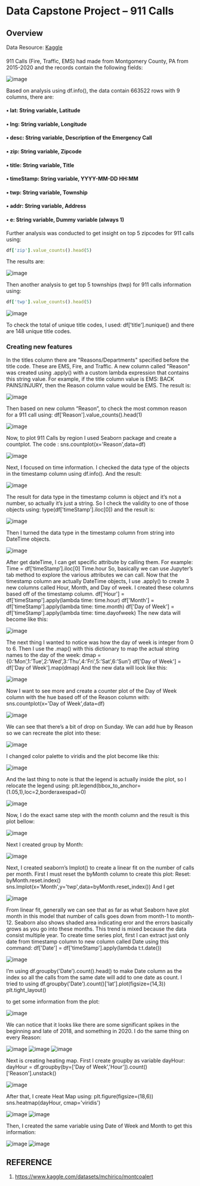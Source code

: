 # Data Capstone Project –  911 Calls

## Overview
Data Resource: [Kaggle](https://www.kaggle.com/datasets/mchirico/montcoalert)
####
911 Calls (Fire, Traffic, EMS) had made from Montgomery County, PA from 2015-2020 and the records contain the following fields:

![image](https://user-images.githubusercontent.com/37673834/168406846-f5f509fe-90d5-4647-961d-abb54241630c.png)

Based on analysis using df.info(), the data contain 663522 rows with 9 columns, there are:
####    • lat: String variable, Latitude
####    • lng: String variable, Longitude
####    •	desc: String variable, Description of the Emergency Call
####    •	zip: String variable, Zipcode
####    •	title: String variable, Title
####    •	timeStamp: String variable, YYYY-MM-DD HH:MM
####    •	twp: String variable, Township
####    •	addr: String variable, Address
####    •	e: String variable, Dummy variable (always 1)

Further analysis was conducted to get insight on top 5 zipcodes for 911 calls using:
```ruby
df['zip'].value_counts().head(5)
```
The results are:

![image](https://user-images.githubusercontent.com/37673834/168406920-41f870cf-c5f2-4704-8081-a01ce132d051.png)

Then another analysis to get top 5 townships (twp) for 911 calls information using:
```ruby 
df['twp'].value_counts().head(5) 
```

![image](https://user-images.githubusercontent.com/37673834/168407074-e3f4dd49-070e-4579-9e64-462b6a6dec77.png)

To check the total of unique title codes, I used:
df['title'].nunique()
and there are 148 unique title codes.

### Creating new features
In the titles column there are "Reasons/Departments" specified before the title code. These are EMS, Fire, and Traffic. A new column called "Reason" was created using .apply() with a custom lambda expression that contains this string value. For example, if the title column value is EMS: BACK PAINS/INJURY, then the Reason column value would be EMS. The result is:

![image](https://user-images.githubusercontent.com/37673834/168407099-4bdb5980-a845-408c-8940-9f147fb225f1.png)

Then based on new column “Reason”, to check the most common reason for a 911 call using:
df['Reason'].value_counts().head(1)

![image](https://user-images.githubusercontent.com/37673834/168407165-1d6c4941-ce36-48c9-b7a6-d778033b0a91.png)

Now, to plot 911 Calls by region I used Seaborn package and create a countplot.
The code : sns.countplot(x='Reason',data=df)

![image](https://user-images.githubusercontent.com/37673834/168407195-a15737d8-8dca-4651-9c73-4744dc80dd08.png)

Next, I focused on time information. I checked the data type of the objects in the timestamp column using df.info(). And the result:

![image](https://user-images.githubusercontent.com/37673834/168407202-fd4b3507-c396-4c2d-adfa-e9ccbbb1c934.png)

The result for data type in the timestamp column is object and it’s not a number, so actually it’s just a string. So I check the validity to one of those objects using:
type(df['timeStamp'].iloc[0]) and the result is:

![image](https://user-images.githubusercontent.com/37673834/168407213-7942b840-aa72-4358-8734-86b61ae923c6.png)

Then I turned the data type in the timestamp column from string into DateTime objects.

![image](https://user-images.githubusercontent.com/37673834/168407224-08b26a3a-7a93-412d-b2b5-f240d74336e2.png)

After get dateTime, I can get specific attribute by calling them. For example:
Time = df[‘timeStamp’].iloc[0]
Time.hour
So, basically we can use Jupyter’s tab method to explore the various attributes we can call. Now that the timestamp column are actually DateTime objects, I use .apply() to create 3 new columns called Hour, Month, and Day of week. I created these columns based off of the timestamp column. 
df['Hour'] = df['timeStamp'].apply(lambda time: time.hour)
df['Month'] = df['timeStamp'].apply(lambda time: time.month)
df['Day of Week'] = df['timeStamp'].apply(lambda time: time.dayofweek)
The new data will become like this:

![image](https://user-images.githubusercontent.com/37673834/168407243-f06236af-1adb-4814-b4d1-b187240ad2c5.png)

The next thing I wanted to notice was how the day of week is integer from 0 to 6. Then I use the .map() with this dictionary to map the actual string names to the day of the week:
dmap = {0:’Mon’,1:’Tue’,2:’Wed’,3:’Thu’,4:’Fri’,5:’Sat’,6:’Sun’}
df['Day of Week'] = df['Day of Week'].map(dmap)
And the new data will look like this:

![image](https://user-images.githubusercontent.com/37673834/168407262-ac7919af-0701-4d2b-91cf-469b2be38660.png)

Now I want to see more and create a counter plot of the Day of Week column with the hue based off of the Reason column with:
sns.countplot(x='Day of Week',data=df)

![image](https://user-images.githubusercontent.com/37673834/168407284-6a284bc5-206a-4388-9201-6462a35a5b2b.png)

We can see that there’s a bit of drop on Sunday. We can add hue by Reason so we can recreate the plot into these:

![image](https://user-images.githubusercontent.com/37673834/168407296-aeec74d1-c1a3-47a2-9023-35e4edf03966.png)

I changed color palette to viridis and the plot become like this:

![image](https://user-images.githubusercontent.com/37673834/168407303-8c54dd15-58e0-4cd8-adff-d3d363e6c07c.png)

And the last thing to note is that the legend is actually inside the plot, so I relocate the legend using:
plt.legend(bbox_to_anchor=(1.05,1),loc=2,borderaxespad=0)

![image](https://user-images.githubusercontent.com/37673834/168407319-8111c525-3e00-49cc-9917-e9d6b77b4aba.png)

Now, I do the exact same step with the month column and the result is this plot bellow:

![image](https://user-images.githubusercontent.com/37673834/168407328-274580ec-a129-4d70-aaa4-77a03a80e530.png)

Next I created group by Month:

![image](https://user-images.githubusercontent.com/37673834/168407336-c6ae8eed-0ef7-4113-afe1-1eda2a570e7b.png)

Next, I created seaborn’s lmplot() to create a linear fit on the number of calls per month. First I must reset the byMonth column to create this plot:
Reset: byMonth.reset.index()
sns.lmplot(x='Month',y='twp',data=byMonth.reset_index())
And I get 

![image](https://user-images.githubusercontent.com/37673834/168407346-bb1bddd5-563f-4461-9075-90e6a2b4bb9a.png)

From linear fit, generally we can see that as far as what Seaborn have plot month in this model that number of calls goes down from month-1 to month-12. Seaborn also shows shaded area indicating eror and the errors basically grows as you go into these months. This trend is mixed because the data consist multiple year.
To create time series plot, first I can extract just only date from timestamp column to new column called Date using this command:
df['Date'] = df['timeStamp'].apply(lambda t:t.date())

![image](https://user-images.githubusercontent.com/37673834/168407352-7660b8f1-cb38-4d1a-be79-79fa6928303e.png)

I’m using df.groupby('Date').count().head() to make Date column as the index so all the calls from the same date will add to one date as count.
I tried to using
df.groupby('Date').count()['lat'].plot(figsize=(14,3))
plt.tight_layout()

to get some information from the plot:

![image](https://user-images.githubusercontent.com/37673834/168407363-35090be0-e0a0-44cd-ab69-d8bbb01cc6ec.png)

We can notice that it looks like there are some significant spikes in the beginning and late of 2018, and something in 2020. I do the same thing on every Reason:

![image](https://user-images.githubusercontent.com/37673834/168407372-14eac975-2726-4802-b409-c3b6980cdee5.png)
![image](https://user-images.githubusercontent.com/37673834/168407378-db217395-c1f9-4c5a-ae40-265e1184f2d2.png)
![image](https://user-images.githubusercontent.com/37673834/168407394-f568654e-91e3-46f8-8e6b-6e61ef404d81.png)

Next is creating heating map. First I create groupby as variable dayHour:
dayHour = df.groupby(by=['Day of Week','Hour']).count()['Reason'].unstack()

![image](https://user-images.githubusercontent.com/37673834/168407422-64f7ca84-ce2e-41b2-936b-b86f4a0d8963.png)

After that, I create Heat Map using:
plt.figure(figsize=(18,6))
sns.heatmap(dayHour, cmap='viridis')

![image](https://user-images.githubusercontent.com/37673834/168407442-684ca01f-e8c4-4628-8932-cc946446fae5.png)
![image](https://user-images.githubusercontent.com/37673834/168407454-464a6a75-199b-4fef-ba2a-70c35851677d.png)

Then, I created the same variable using Date of Week and Month to get this information:

![image](https://user-images.githubusercontent.com/37673834/168407469-d31bd581-ab9c-4fe3-a643-60032295b3b6.png)
![image](https://user-images.githubusercontent.com/37673834/168407479-c9133300-a2fc-4fb1-958d-5d91e632b5e5.png)

## REFERENCE
1. https://www.kaggle.com/datasets/mchirico/montcoalert

